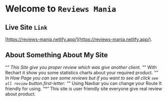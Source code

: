 # Welcome to `Reviews Mania`

## Live Site `Link`

[https://reviews-mania.netlify.app/](https://reviews-mania.netlify.app/).

## About Something About My Site
 “*” This Site give you proper review which was give another client.
 “*” With Rechart it show you some statistics charts about your required product.
 “*” In How Page you can see some reviews but if you want to see all click `see all review` button.first-letter:
 “*” Using Navbar you can change your Route It friendly for using.
 “*” This site is user friendly site everyone give real review about product.